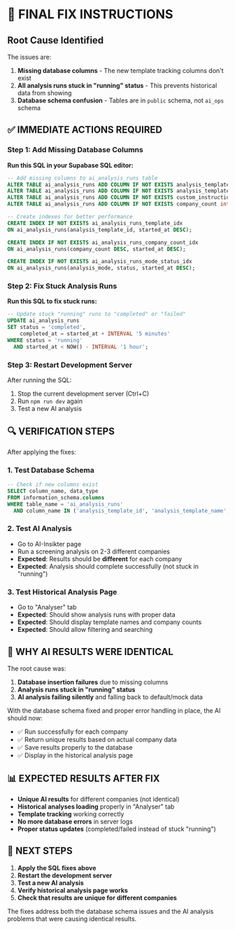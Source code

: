 # 🚨 FINAL FIX INSTRUCTIONS

## Root Cause Identified

The issues are:

1. **Missing database columns** - The new template tracking columns don't exist
2. **All analysis runs stuck in "running" status** - This prevents historical data from showing
3. **Database schema confusion** - Tables are in `public` schema, not `ai_ops` schema

## ✅ IMMEDIATE ACTIONS REQUIRED

### Step 1: Add Missing Database Columns

**Run this SQL in your Supabase SQL editor:**

```sql
-- Add missing columns to ai_analysis_runs table
ALTER TABLE ai_analysis_runs ADD COLUMN IF NOT EXISTS analysis_template_id text;
ALTER TABLE ai_analysis_runs ADD COLUMN IF NOT EXISTS analysis_template_name text;
ALTER TABLE ai_analysis_runs ADD COLUMN IF NOT EXISTS custom_instructions text;
ALTER TABLE ai_analysis_runs ADD COLUMN IF NOT EXISTS company_count integer DEFAULT 0;

-- Create indexes for better performance
CREATE INDEX IF NOT EXISTS ai_analysis_runs_template_idx 
ON ai_analysis_runs(analysis_template_id, started_at DESC);

CREATE INDEX IF NOT EXISTS ai_analysis_runs_company_count_idx 
ON ai_analysis_runs(company_count DESC, started_at DESC);

CREATE INDEX IF NOT EXISTS ai_analysis_runs_mode_status_idx 
ON ai_analysis_runs(analysis_mode, status, started_at DESC);
```

### Step 2: Fix Stuck Analysis Runs

**Run this SQL to fix stuck runs:**

```sql
-- Update stuck "running" runs to "completed" or "failed"
UPDATE ai_analysis_runs 
SET status = 'completed', 
    completed_at = started_at + INTERVAL '5 minutes'
WHERE status = 'running' 
  AND started_at < NOW() - INTERVAL '1 hour';
```

### Step 3: Restart Development Server

After running the SQL:

1. Stop the current development server (Ctrl+C)
2. Run `npm run dev` again
3. Test a new AI analysis

## 🔍 VERIFICATION STEPS

After applying the fixes:

### 1. Test Database Schema
```sql
-- Check if new columns exist
SELECT column_name, data_type 
FROM information_schema.columns 
WHERE table_name = 'ai_analysis_runs' 
  AND column_name IN ('analysis_template_id', 'analysis_template_name', 'custom_instructions', 'company_count');
```

### 2. Test AI Analysis
- Go to AI-Insikter page
- Run a screening analysis on 2-3 different companies
- **Expected**: Results should be **different** for each company
- **Expected**: Analysis should complete successfully (not stuck in "running")

### 3. Test Historical Analysis Page
- Go to "Analyser" tab
- **Expected**: Should show analysis runs with proper data
- **Expected**: Should display template names and company counts
- **Expected**: Should allow filtering and searching

## 🐛 WHY AI RESULTS WERE IDENTICAL

The root cause was:

1. **Database insertion failures** due to missing columns
2. **Analysis runs stuck in "running" status** 
3. **AI analysis failing silently** and falling back to default/mock data

With the database schema fixed and proper error handling in place, the AI should now:
- ✅ Run successfully for each company
- ✅ Return unique results based on actual company data
- ✅ Save results properly to the database
- ✅ Display in the historical analysis page

## 📊 EXPECTED RESULTS AFTER FIX

- **Unique AI results** for different companies (not identical)
- **Historical analyses loading** properly in "Analyser" tab
- **Template tracking** working correctly
- **No more database errors** in server logs
- **Proper status updates** (completed/failed instead of stuck "running")

## 🚀 NEXT STEPS

1. **Apply the SQL fixes above**
2. **Restart the development server**
3. **Test a new AI analysis**
4. **Verify historical analysis page works**
5. **Check that results are unique for different companies**

The fixes address both the database schema issues and the AI analysis problems that were causing identical results.
